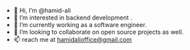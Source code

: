 - 👋 Hi, I’m @hamid-ali
- 👀 I’m interested in backend development .
- 🌱 I’m currently working as a software engineer.
- 💞️ I’m looking to collaborate on open source projects as well.
- 📫 reach me at hamidalioffice@gmail.com

<!---
hamid-ali/hamid-ali is a ✨ special ✨ repository because its `README.md` (this file) appears on your GitHub profile.
You can click the Preview link to take a look at your changes.
--->
